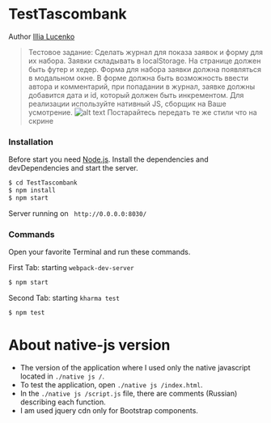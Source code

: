 # TestTascombank
Author [Illia Lucenko](https://vk.com/id34782007)



>Тестовое задание: 
>Сделать журнал для показа заявок и форму для их набора. Заявки складывать в localStorage. На странице должен быть футер и хедер. Форма для набора заявки должна появляться в модальном окне. В форме должна быть возможность ввести автора и комментарий, при попадании в журнал, заявке должны добавится дата и id, который должен быть инкрементом.
Для реализации используйте нативный JS, сборщик на Ваше усмотрение.
![alt text](https://lh4.googleusercontent.com/G62U33pvF6JjUSESgj_DHwWWfAsnUbDPq76-qd_KUrD89qXbqgUaHIoxJr3SSZy2q31LkkmNTrdUBvRAD52NOlbLzXKNIhYrwu3802jI3-RtiHO07iLU9Rh59moaFM4d696mgkpB)
Постарайтесь передать те же стили что на скрине

### Installation
Before start you need [Node.js](https://nodejs.org/).
Install the dependencies and devDependencies and start the server.

```sh
$ cd TestTascombank
$ npm install
$ npm start
```
Server running on ` http://0.0.0.0:8030/`

### Commands

Open your favorite Terminal and run these commands.

First Tab: starting `webpack-dev-server`
```sh
$ npm start
```

Second Tab: starting `kharma test`
```sh
$ npm test
```
# About native-js version
- The version of the application where I used only the native javascript located in `./native js /`.
- To test the application, open `./native js /index.html`.
- In the `./native js /script.js` file, there are comments (Russian) describing each function.
- I am used jquery cdn only for Bootstrap components.

